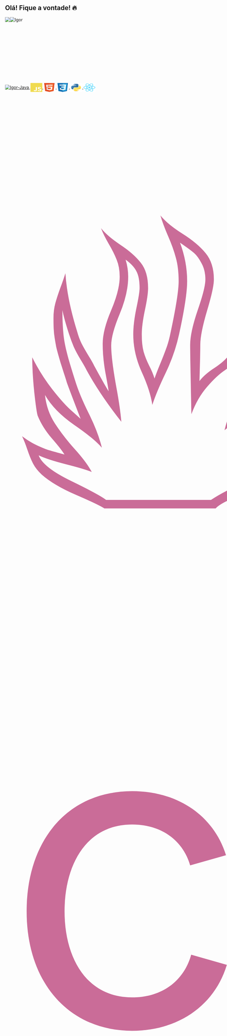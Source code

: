  <h2> Olá! Fique a vontade! 🔥 </h2>

<!--
**igorgouv/igorgouv** is a ✨ _special_ ✨ repository because its `README.md` (this file) appears on your GitHub profile.

Here are some ideas to get you started:

-  🔭 I’m currently working on JS, HTML, CSS......
- 🌱 I’m currently learning ...
- 👯 I’m looking to collaborate on ...
- 🤔 I’m looking for help with ...
- 💬 Ask me about ...
- 📫 How to reach me: ...
- 😄 Pronouns: ...
- Fun fact: ...
-->

  <div style="display: flex; flex-direction:row;">
  <a href="https://github.com/igorgouv">
  <img height="199em" src="https://github-readme-stats.vercel.app/api?username=igorgouv&show_icons=true&theme=tokyonight&include_all_commits=true&count_private=true"/>
<!--   <img height="150em" src="https://github-readme-stats.vercel.app/api/top-langs/?username=igorgouv&layout=compact&theme=tokyonight"/> </a> -->
  <img align="right" alt="Igor" height="200em" width="360px" src="https://c.tenor.com/f7uhDqZB6GAAAAAd/yuuji-itadori-itadori.gif">
  </div>
<div style="display: inline_block"><br>
   <img align="center" alt="Igor-Java" height="30" width="40" src="https://cdn.jsdelivr.net/gh/devicons/devicon/icons/java/java-original.svg">
  <img align="center" alt="Igor-Js" height="30" width="40" src="https://raw.githubusercontent.com/devicons/devicon/master/icons/javascript/javascript-plain.svg">
  <img align="center" alt="Igor-HTML" height="30" width="40" src="https://raw.githubusercontent.com/devicons/devicon/master/icons/html5/html5-original.svg">
  <img align="center" alt="Igor-CSS" height="30" width="40" src="https://raw.githubusercontent.com/devicons/devicon/master/icons/css3/css3-original.svg">
  <img align="center" alt="Igor-Python" height="30" width="40" src="https://raw.githubusercontent.com/devicons/devicon/master/icons/python/python-original.svg">
  <img align="center" alt="Igor-React" height="30" width="40" src="https://raw.githubusercontent.com/devicons/devicon/master/icons/react/react-original.svg">
 </br>
 </br>
 </div>
  <div style="display: flex; flex-direction:row;">
  <a style="color: rgb(202, 108, 152); hover: rgb(0, 0, 0); font-size: 100em;">🔥  I’m currently learning Java, JS and React 🔥</a> 
  <img align="right" alt="Igor" height="200em"src="https://i.pinimg.com/originals/b0/7b/1b/b07b1b0a409393857ec025afa54ab60f.gif">
  </div>
  </br>
  </br>
  <div> 
  <a href = "mailto:igorgouvb@gmail.com"><img src="https://img.icons8.com/color/48/000000/gmail--v1.png" target="_blank"></a>
  <a href="https://www.linkedin.com/in/igor-gouveia-barbosa-b492a2211/" target="_blank"><img src="https://img.shields.io/badge/-LinkedIn-%230077B5?style=for-the-badge&logo=linkedin&logoColor=white" target="_blank"></a> 
 
  ![Snake animation](https://github.com/igorgouv/igorgouv/blob/output/github-contribution-grid-snake.svg)
 
</div>

